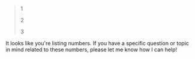 >   
>   
>   
> 1  
>   
>   
> 2  
>   
>   
> 3  
>   



It looks like you're listing numbers. If you have a specific question or topic in mind related to these numbers, please let me know how I can help!
